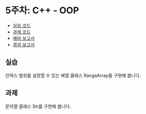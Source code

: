 # 5주차: C++ - OOP

- [실습 코드](lab)
- [과제 코드](homework)
- [예비 보고서](paper/cpp-1-pre.pdf)
- [결과 보고서](paper/cpp-1-post.pdf)

## 실습

인덱스 범위를 설정할 수 있는 배열 클래스 RangeArray를 구현해 봅니다.

## 과제

문자열 클래스 Str를 구현해 봅니다.